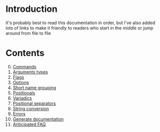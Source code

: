 # Introduction
It's probably best to read this documentation in order, 
but I've also added lots of links to make it friendly to readers who start in the middle or jump around from file to file

# Contents
0.  [Commands](docs/0-commands.md)
1.  [Arguments types](docs/1-arguments.md)
2.  [Flags](docs/2-flags.md)
3.  [Options](docs/3-options.md)
4.  [Short name grouping](docs/4-short_name_grouping.md) 
5.  [Positionals](docs/5-positionals.md)
6.  [Variadics](docs/6-variadics.md)
7.  [Positional separators](docs/7-positional_separators.md)
8.  [String conversion](docs/8-string_conversion.md)
9.  [Errors](docs/9-errors.md)
10. [Generate documentation](docs/10-generated_documentation.md)
11. [Anticipated FAQ](docs/11-anticipated_faq.md)